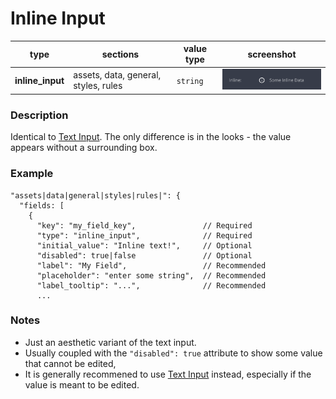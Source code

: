 # Inline Input

| type             | sections                             | value type | screenshot                                         |
| ---------------- | ------------------------------------ | ---------- | -------------------------------------------------- |
| **inline_input** | assets, data, general, styles, rules | `string`   | <img src="../assets/inline_input.png" width=220 /> |

### Description

Identical to [Text Input](/plugins-manifest/fields/text-input.md). The only difference is in the looks - the value appears without a surrounding box.

### Example

```
"assets|data|general|styles|rules|": {
  "fields: [
    {
      "key": "my_field_key",               // Required
      "type": "inline_input",              // Required
      "initial_value": "Inline text!",     // Optional
      "disabled": true|false               // Optional
      "label": "My Field",                 // Recommended
      "placeholder": "enter some string",  // Recommended
      "label_tooltip": "...",              // Recommended
      ...

```

### Notes

- Just an aesthetic variant of the text input.
- Usually coupled with the `"disabled": true` attribute to show some value that cannot be edited,
- It is generally recommened to use [Text Input](/plugins-manifest/fields/text-input.md) instead, especially if the value is meant to be edited.
